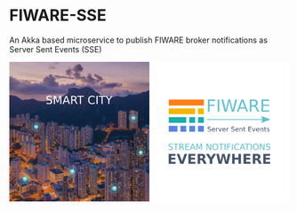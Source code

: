 
# FIWARE-SSE

An Akka based microservice to publish FIWARE broker notifications as Server Sent Events (SSE)

<img src="https://github.com/predictiveworks/fiware-sse/blob/main/images/fiware-sse.png" width="800" alt="Fiware-SSE">
